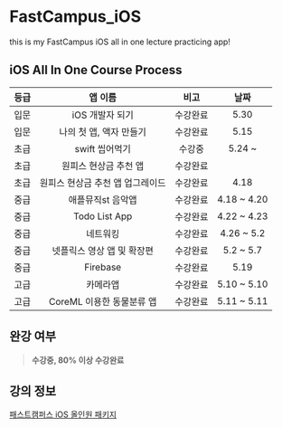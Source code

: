 # FastCampus_iOS
this is my FastCampus iOS all in one lecture practicing app! 

## iOS All In One Course Process

등급 |  앱 이름 | 비고 | 날짜 
:----:|:---------:|:------:|:-----:|
 입문 | iOS 개발자 되기 | 수강완료 | 5.30 
 입문 | 나의 첫 앱, 액자 만들기 | 수강완료 | 5.15
 초급 | swift 씹어먹기 | 수강중 | 5.24 ~ 
 초급 | 원피스 현상금 추천 앱  | 수강완료 |
 초급 | 원피스 현상금 추천 앱 업그레이드 | 수강완료 | 4.18
 중급 | 애플뮤직st 음악앱 | 수강완료 | 4.18 ~ 4.20
 중급 | Todo List App | 수강완료 | 4.22 ~ 4.23
 중급 | 네트워킹 | 수강완료 | 4.26 ~ 5.2 |
 중급 | 넷플릭스 영상 앱 및 확장편 | 수강완료 | 5.2 ~ 5.7
 중급 | Firebase | 수강완료 | 5.19
 고급 | 카메라앱 | 수강완료 | 5.10 ~ 5.10
 고급 | CoreML 이용한 동물분류 앱 | 수강완료 | 5.11 ~ 5.11 

## 완강 여부

> **수강중, 80% 이상 수강완료**

## 강의 정보 

[패스트캠퍼스 iOS 올인원 패키지](https://www.fastcampus.co.kr/dev_online_iosapp)
